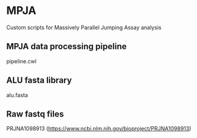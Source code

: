 # MPJA
Custom scripts for Massively Parallel Jumping Assay analysis
## MPJA data processing pipeline
pipeline.cwl
## ALU fasta library
alu.fasta
## Raw fastq files
PRJNA1098913 (https://www.ncbi.nlm.nih.gov/bioproject/PRJNA1098913)
